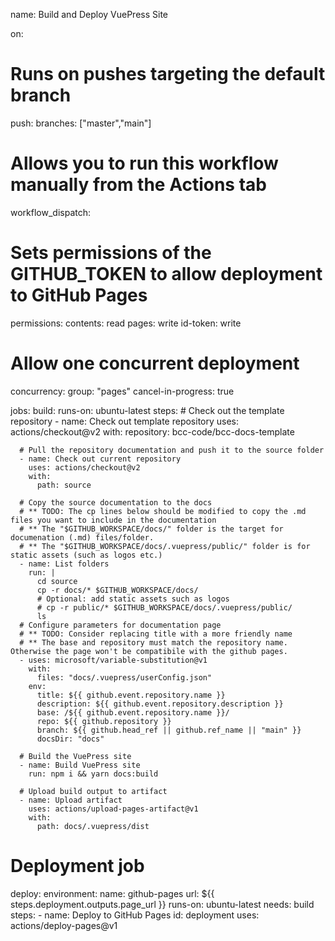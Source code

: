 name: Build and Deploy VuePress Site

on:
  # Runs on pushes targeting the default branch
  push:
    branches: ["master","main"]

  # Allows you to run this workflow manually from the Actions tab
  workflow_dispatch:

# Sets permissions of the GITHUB_TOKEN to allow deployment to GitHub Pages
permissions:
  contents: read
  pages: write
  id-token: write

# Allow one concurrent deployment
concurrency:
  group: "pages"
  cancel-in-progress: true

jobs:
  build:
    runs-on: ubuntu-latest
    steps:
      # Check out the template repository
      - name: Check out template repository
        uses: actions/checkout@v2
        with:
          repository: bcc-code/bcc-docs-template

      # Pull the repository documentation and push it to the source folder
      - name: Check out current repository
        uses: actions/checkout@v2
        with:
          path: source

      # Copy the source documentation to the docs
      # ** TODO: The cp lines below should be modified to copy the .md files you want to include in the documentation 
      # ** The "$GITHUB_WORKSPACE/docs/" folder is the target for documenation (.md) files/folder. 
      # ** The "$GITHUB_WORKSPACE/docs/.vuepress/public/" folder is for static assets (such as logos etc.)
      - name: List folders
        run: |
          cd source
          cp -r docs/* $GITHUB_WORKSPACE/docs/
          # Optional: add static assets such as logos 
          # cp -r public/* $GITHUB_WORKSPACE/docs/.vuepress/public/
          ls
      # Configure parameters for documentation page
      # ** TODO: Consider replacing title with a more friendly name
      # ** The base and repository must match the repository name. Otherwise the page won't be compatibile with the github pages.
      - uses: microsoft/variable-substitution@v1
        with:
          files: "docs/.vuepress/userConfig.json"
        env:
          title: ${{ github.event.repository.name }}
          description: ${{ github.event.repository.description }}
          base: /${{ github.event.repository.name }}/
          repo: ${{ github.repository }}
          branch: ${{ github.head_ref || github.ref_name || "main" }}
          docsDir: "docs"

      # Build the VuePress site
      - name: Build VuePress site
        run: npm i && yarn docs:build
     
      # Upload build output to artifact
      - name: Upload artifact
        uses: actions/upload-pages-artifact@v1
        with:
          path: docs/.vuepress/dist
        
 # Deployment job
  deploy:
    environment:
      name: github-pages
      url: ${{ steps.deployment.outputs.page_url }}
    runs-on: ubuntu-latest
    needs: build
    steps:
      - name: Deploy to GitHub Pages
        id: deployment
        uses: actions/deploy-pages@v1
